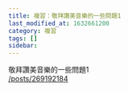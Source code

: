 ```yaml
---
title: 複習：敬拜讚美音樂的一些問題1
last_modified_at: 1632661200
category: 複習
tags: []
sidebar: 
---
```


<p>敬拜讚美音樂的一些問題1<br/>
<a href="/posts/269192184" target="_blank">/posts/269192184</a></p>
<p> </p>
